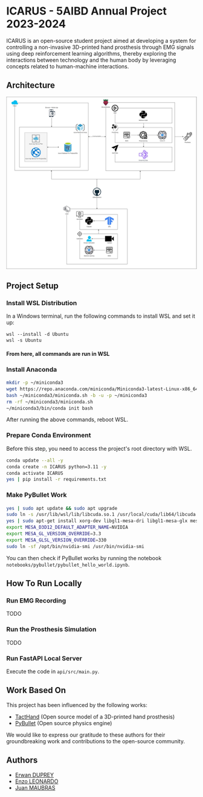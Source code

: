 # ICARUS - 5AIBD Annual Project 2023-2024

ICARUS is an open-source student project aimed at developing a system for controlling a non-invasive 3D-printed hand prosthesis through EMG signals using deep reinforcement learning algorithms, thereby exploring the interactions between technology and the human body by leveraging concepts related to human-machine interactions.

## Architecture

![Architecture](/docs/architecture.jpg)

## Project Setup

### Install WSL Distribution

In a Windows terminal, run the following commands to install WSL and set it up:

```pwsh
wsl --install -d Ubuntu
wsl -s Ubuntu
```

#### From here, all commands are run in WSL

### Install Anaconda

```bash
mkdir -p ~/miniconda3
wget https://repo.anaconda.com/miniconda/Miniconda3-latest-Linux-x86_64.sh -O ~/miniconda3/miniconda.sh
bash ~/miniconda3/miniconda.sh -b -u -p ~/miniconda3
rm -rf ~/miniconda3/miniconda.sh
~/miniconda3/bin/conda init bash
```

After running the above commands, reboot WSL.

### Prepare Conda Environment

Before this step, you need to access the project's root directory with WSL.

```bash
conda update --all -y
conda create -n ICARUS python=3.11 -y
conda activate ICARUS
yes | pip install -r requirements.txt
```

### Make PyBullet Work

```bash
yes | sudo apt update && sudo apt upgrade
sudo ln -s /usr/lib/wsl/lib/libcuda.so.1 /usr/local/cuda/lib64/libcuda.so
yes | sudo apt-get install xorg-dev libgl1-mesa-dri libgl1-mesa-glx mesa-utils libglu1-mesa-dev freeglut3-dev mesa-common-dev
export MESA_D3D12_DEFAULT_ADAPTER_NAME=NVIDIA
export MESA_GL_VERSION_OVERRIDE=3.3
export MESA_GLSL_VERSION_OVERRIDE=330
sudo ln -sf /opt/bin/nvidia-smi /usr/bin/nvidia-smi
```

You can then check if PyBullet works by running the notebook `notebooks/pybullet/pybullet_hello_world.ipynb`.

## How To Run Locally

### Run EMG Recording

TODO

### Run the Prosthesis Simulation

TODO

### Run FastAPI Local Server

Execute the code in `api/src/main.py`.

## Work Based On

This project has been influenced by the following works:

- [TactHand](https://github.com/pslade2/TactHand) (Open source model of a 3D-printed hand prosthesis)
- [PyBullet](https://github.com/bulletphysics/bullet3) (Open source physics engine)

We would like to express our gratitude to these authors for their groundbreaking work and contributions to the open-source community.

## Authors

- [Erwan DUPREY](https://github.com/ErwanDuprey)
- [Enzo LEONARDO](https://github.com/Leonardeaux)
- [Juan MAUBRAS](https://github.com/Elesdes)
